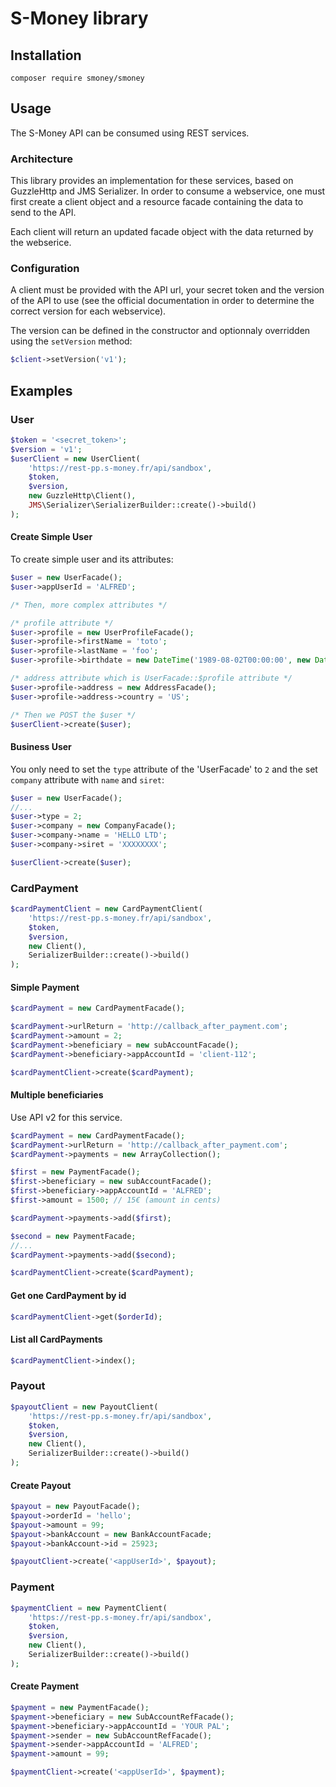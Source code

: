 S-Money library
===============

## Installation

```
composer require smoney/smoney
```

## Usage

The S-Money API can be consumed using REST services.

### Architecture

This library provides an implementation for these services, based on GuzzleHttp and JMS Serializer.
In order to consume a webservice, one must first create a client object and a resource facade containing the data to send to the API.

Each client will return an updated facade object with the data returned by the webserice.

### Configuration

A client must be provided with the API url, your secret token and the version of the API to use
(see the official documentation in order to determine the correct version for each webservice).

The version can be defined in the constructor and optionnaly overridden using the `setVersion` method:

```php
$client->setVersion('v1');
```

## Examples

### User
```php
$token = '<secret_token>';
$version = 'v1';
$userClient = new UserClient(
    'https://rest-pp.s-money.fr/api/sandbox',
    $token,
    $version,
    new GuzzleHttp\Client(),
    JMS\Serializer\SerializerBuilder::create()->build()
);
```
#### Create Simple User

To create simple user and its attributes:

```php
$user = new UserFacade();
$user->appUserId = 'ALFRED';

/* Then, more complex attributes */

/* profile attribute */
$user->profile = new UserProfileFacade();
$user->profile->firstName = 'toto';
$user->profile->lastName = 'foo';
$user->profile->birthdate = new DateTime('1989-08-02T00:00:00', new DateTimeZone('Europe/Paris'));

/* address attribute which is UserFacade::$profile attribute */
$user->profile->address = new AddressFacade();
$user->profile->address->country = 'US';

/* Then we POST the $user */
$userClient->create($user);
```

#### Business User

You only need to set the `type` attribute of the 'UserFacade' to `2` and the set `company` attribute with `name` and `siret`:

```php
$user = new UserFacade();
//...
$user->type = 2;
$user->company = new CompanyFacade();
$user->company->name = 'HELLO LTD';
$user->company->siret = 'XXXXXXXX';

$userClient->create($user);
```

### CardPayment
```php
$cardPaymentClient = new CardPaymentClient(
    'https://rest-pp.s-money.fr/api/sandbox',
    $token,
    $version,
    new Client(),
    SerializerBuilder::create()->build()
);
```    
#### Simple Payment
```php
$cardPayment = new CardPaymentFacade();

$cardPayment->urlReturn = 'http://callback_after_payment.com';
$cardPayment->amount = 2;
$cardPayment->beneficiary = new subAccountFacade();
$cardPayment->beneficiary->appAccountId = 'client-112';

$cardPaymentClient->create($cardPayment);
```

#### Multiple beneficiaries

Use API v2 for this service.

```php
$cardPayment = new CardPaymentFacade();
$cardPayment->urlReturn = 'http://callback_after_payment.com';
$cardPayment->payments = new ArrayCollection();

$first = new PaymentFacade();
$first->beneficiary = new subAccountFacade();
$first->beneficiary->appAccountId = 'ALFRED';
$first->amount = 1500; // 15€ (amount in cents)

$cardPayment->payments->add($first);

$second = new PaymentFacade;
//...
$cardPayment->payments->add($second);

$cardPaymentClient->create($cardPayment);
```

#### Get one CardPayment by id
```php
$cardPaymentClient->get($orderId);
```

#### List all CardPayments
```php
$cardPaymentClient->index();
```

### Payout
```php
$payoutClient = new PayoutClient(
    'https://rest-pp.s-money.fr/api/sandbox',
    $token,
    $version,
    new Client(),
    SerializerBuilder::create()->build()
);
```

#### Create Payout
```php
$payout = new PayoutFacade();
$payout->orderId = 'hello';
$payout->amount = 99;
$payout->bankAccount = new BankAccountFacade;
$payout->bankAccount->id = 25923;

$payoutClient->create('<appUserId>', $payout);
```

### Payment
```php
$paymentClient = new PaymentClient(
    'https://rest-pp.s-money.fr/api/sandbox',
    $token,
    $version,
    new Client(),
    SerializerBuilder::create()->build()
);
```

#### Create Payment
```php
$payment = new PaymentFacade();
$payment->beneficiary = new SubAccountRefFacade();
$payment->beneficiary->appAccountId = 'YOUR PAL';
$payment->sender = new SubAccountRefFacade();
$payment->sender->appAccountId = 'ALFRED';
$payment->amount = 99;

$paymentClient->create('<appUserId>', $payment);
```
